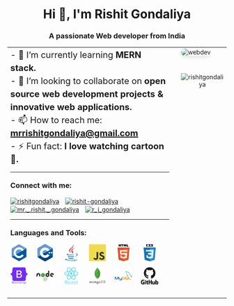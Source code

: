 <h1 align="center">Hi 👋, I'm Rishit Gondaliya</h1>
<h3 align="center">A passionate Web developer from India</h3>

<table style="border: none;">
  <tr>
    <td style="vertical-align: top; padding-right: 20px;">
      <div align="left" style="font-size: 20px; line-height: 1.5;">
        - 🌱 I’m currently learning <strong>MERN stack.</strong><br>
        - 👯 I’m looking to collaborate on <strong>open source web development projects & innovative web applications.</strong><br>
        - 📫 How to reach me: <strong><a href="mailto:mrrishitgondaliya@gmail.com">mrrishitgondaliya@gmail.com</a></strong><br>
        - ⚡ Fun fact: <strong>I love watching cartoon 👻.</strong>
      </div>
      <hr>
      <h3 align="left" style="margin-top: 20px;">Connect with me:</h3>
      <p align="left">
        <a href="https://twitter.com/rishitgondaliya" target="blank"><img align="center" src="https://raw.githubusercontent.com/rahuldkjain/github-profile-readme-generator/master/src/images/icons/Social/twitter.svg" alt="rishitgondaliya" height="30" width="40" style="margin-right: 10px;" /></a>
        <a href="https://www.linkedin.com/in/rishit-gondaliya-1b0b20250" target="blank"><img align="center" src="https://raw.githubusercontent.com/rahuldkjain/github-profile-readme-generator/master/src/images/icons/Social/linked-in-alt.svg" alt="rishit-gondaliya" height="30" width="40" style="margin-right: 10px;" /></a>
        <a href="https://instagram.com/mr._.rishit._.gondaliya" target="blank"><img align="center" src="https://raw.githubusercontent.com/rahuldkjain/github-profile-readme-generator/master/src/images/icons/Social/instagram.svg" alt="mr._.rishit._.gondaliya" height="30" width="40" style="margin-right: 10px;" /></a>
        <a href="https://www.codechef.com/users/r_j_gondaliya" target="blank"><img align="center" src="https://cdn.jsdelivr.net/npm/simple-icons@3.1.0/icons/codechef.svg" alt="r_j_gondaliya" height="30" width="40" style="margin-right: 10px;" /></a>
      </p>
      <hr>
      <h3 align="left" style="margin-top: 20px;">Languages and Tools:</h3>
      <p align="left" style="display: flex; flex-wrap: wrap; align-items: center">
        <a href="https://www.cprogramming.com/" target="_blank" rel="noreferrer"><img src="https://raw.githubusercontent.com/devicons/devicon/master/icons/c/c-original.svg" alt="c" width="40" height="40" style="margin-right: 20px; margin-bottom: 10px;" /></a> 
        <a href="https://www.w3schools.com/cpp/" target="_blank" rel="noreferrer"><img src="https://raw.githubusercontent.com/devicons/devicon/master/icons/cplusplus/cplusplus-original.svg" alt="cplusplus" width="40" height="40" style="margin-right: 20px; margin-bottom: 10px;" /></a> 
        <a href="https://www.java.com" target="_blank" rel="noreferrer"><img src="https://raw.githubusercontent.com/devicons/devicon/master/icons/java/java-original.svg" alt="java" width="40" height="40" style="margin-right: 20px; margin-bottom: 10px;" /></a> 
        <a href="https://developer.mozilla.org/en-US/docs/Web/JavaScript" target="_blank" rel="noreferrer"><img src="https://raw.githubusercontent.com/devicons/devicon/master/icons/javascript/javascript-original.svg" alt="javascript" width="40" height="40" style="margin-right: 20px; margin-bottom: 10px;" /></a> 
        <a href="https://www.w3.org/html/" target="_blank" rel="noreferrer"><img src="https://raw.githubusercontent.com/devicons/devicon/master/icons/html5/html5-original-wordmark.svg" alt="html5" width="40" height="40" style="margin-right: 20px; margin-bottom: 10px;" /></a> 
        <a href="https://www.w3schools.com/css/" target="_blank" rel="noreferrer"><img src="https://raw.githubusercontent.com/devicons/devicon/master/icons/css3/css3-original-wordmark.svg" alt="css3" width="40" height="40" style="margin-right: 20px; margin-bottom: 10px;" /></a> 
        <a href="https://getbootstrap.com" target="_blank" rel="noreferrer"><img src="https://raw.githubusercontent.com/devicons/devicon/master/icons/bootstrap/bootstrap-plain-wordmark.svg" alt="bootstrap" width="40" height="40" style="margin-right: 20px; margin-bottom: 10px;" /></a> 
        <a href="https://nodejs.org" target="_blank" rel="noreferrer"><img src="https://raw.githubusercontent.com/devicons/devicon/master/icons/nodejs/nodejs-original-wordmark.svg" alt="nodejs" width="40" height="40" style="margin-right: 20px; margin-bottom: 10px;" /></a> 
        <a href="https://reactjs.org/" target="_blank" rel="noreferrer"><img src="https://raw.githubusercontent.com/devicons/devicon/master/icons/react/react-original-wordmark.svg" alt="react" width="40" height="40" style="margin-right: 20px; margin-bottom: 10px;" /></a> 
        <a href="https://www.mongodb.com/" target="_blank" rel="noreferrer"><img src="https://raw.githubusercontent.com/devicons/devicon/master/icons/mongodb/mongodb-original-wordmark.svg" alt="mongodb" width="40" height="40" style="margin-right: 20px; margin-bottom: 10px;" /></a> 
        <a href="https://www.mysql.com/" target="_blank" rel="noreferrer"><img src="https://raw.githubusercontent.com/devicons/devicon/master/icons/mysql/mysql-original-wordmark.svg" alt="mysql" width="40" height="40" style="margin-right: 20px; margin-bottom: 10px;" /></a>
        <a href="https://github.com/" target="_blank" rel="noreferrer"><img src="https://raw.githubusercontent.com/devicons/devicon/master/icons/github/github-original-wordmark.svg" alt="github" width="40" height="40" style="margin-right: 20px; margin-bottom: 10px;" /></a>
      </p>
    </td>
    <td style="vertical-align: top;">
      <img src="https://github.com/rishitgondaliya/rishitgondaliya/assets/143270593/33174567-64ea-437c-96e8-19775dbe74a7" alt="webdev" width="800" height="300" style="border-radius: 10px; box-shadow: 0 4px 8px rgba(0, 0, 0, 0.1);">
      <p style="text-align: center; margin-top: 20px;"><img align="center" src="https://github-readme-stats.vercel.app/api?username=rishitgondaliya&show_icons=true&locale=en" alt="rishitgondaliya" style="margin-top: 20px;" /></p>
    </td>
  </tr>
</table>
